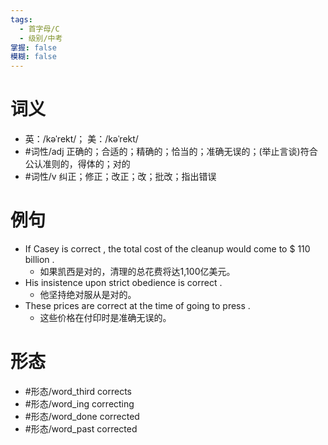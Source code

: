 ```yaml
---
tags:
  - 首字母/C
  - 级别/中考
掌握: false
模糊: false
---
```

# 词义
- 英：/kəˈrekt/； 美：/kəˈrekt/
- #词性/adj  正确的；合适的；精确的；恰当的；准确无误的；(举止言谈)符合公认准则的，得体的；对的
- #词性/v  纠正；修正；改正；改；批改；指出错误
# 例句
- If Casey is correct , the total cost of the cleanup would come to $ 110 billion .
	- 如果凯西是对的，清理的总花费将达1,100亿美元。
- His insistence upon strict obedience is correct .
	- 他坚持绝对服从是对的。
- These prices are correct at the time of going to press .
	- 这些价格在付印时是准确无误的。
# 形态
- #形态/word_third corrects
- #形态/word_ing correcting
- #形态/word_done corrected
- #形态/word_past corrected
